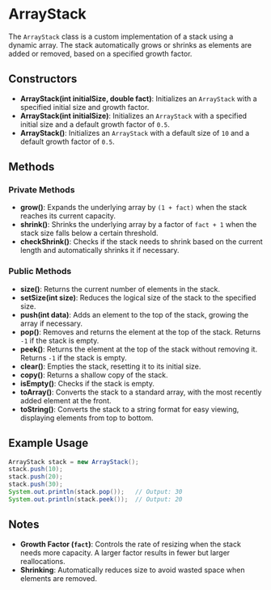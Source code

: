 # ArrayStack

The `ArrayStack` class is a custom implementation of a stack using a dynamic array. The stack automatically grows or shrinks as elements are added or removed, based on a specified growth factor.

## Constructors

- **ArrayStack(int initialSize, double fact)**: Initializes an `ArrayStack` with a specified initial size and growth factor.
- **ArrayStack(int initialSize)**: Initializes an `ArrayStack` with a specified initial size and a default growth factor of `0.5`.
- **ArrayStack()**: Initializes an `ArrayStack` with a default size of `10` and a default growth factor of `0.5`.

## Methods

### Private Methods

- **grow()**: Expands the underlying array by `(1 + fact)` when the stack reaches its current capacity.
- **shrink()**: Shrinks the underlying array by a factor of `fact + 1` when the stack size falls below a certain threshold.
- **checkShrink()**: Checks if the stack needs to shrink based on the current length and automatically shrinks it if necessary.

### Public Methods

- **size()**: Returns the current number of elements in the stack.
- **setSize(int size)**: Reduces the logical size of the stack to the specified size.
- **push(int data)**: Adds an element to the top of the stack, growing the array if necessary.
- **pop()**: Removes and returns the element at the top of the stack. Returns `-1` if the stack is empty.
- **peek()**: Returns the element at the top of the stack without removing it. Returns `-1` if the stack is empty.
- **clear()**: Empties the stack, resetting it to its initial size.
- **copy()**: Returns a shallow copy of the stack.
- **isEmpty()**: Checks if the stack is empty.
- **toArray()**: Converts the stack to a standard array, with the most recently added element at the front.
- **toString()**: Converts the stack to a string format for easy viewing, displaying elements from top to bottom.

## Example Usage

```java
ArrayStack stack = new ArrayStack();
stack.push(10);
stack.push(20);
stack.push(30);
System.out.println(stack.pop());   // Output: 30
System.out.println(stack.peek());  // Output: 20
```

## Notes
- **Growth Factor (`fact`)**: Controls the rate of resizing when the stack needs more capacity. A larger factor results in fewer but larger reallocations.
- **Shrinking**: Automatically reduces size to avoid wasted space when elements are removed.
